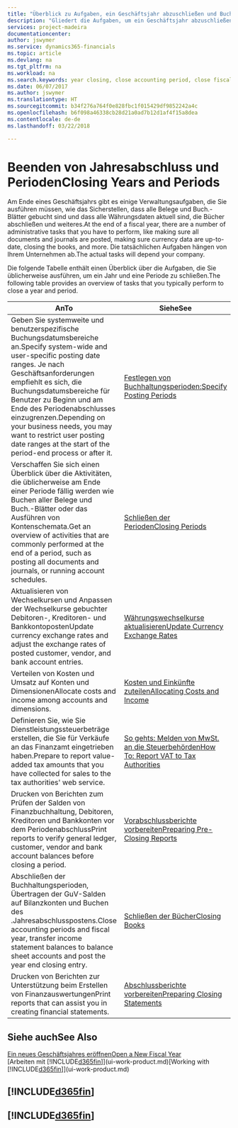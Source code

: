 ```yaml
---
title: "Überblick zu Aufgaben, ein Geschäftsjahr abzuschließen und Buchhaltungsperioden| Microsoft Docs"
description: "Gliedert die Aufgaben, um ein Geschäftsjahr abzuschließen oder Buchhaltungsperiode, beispielsweise der Belege und die Buch.-Blätter sind vergewissernd gebucht überprüfend und Bankguthaben."
services: project-madeira
documentationcenter: 
author: jswymer
ms.service: dynamics365-financials
ms.topic: article
ms.devlang: na
ms.tgt_pltfrm: na
ms.workload: na
ms.search.keywords: year closing, close accounting period, close fiscal year, bank account detailed trial balance
ms.date: 06/07/2017
ms.author: jswymer
ms.translationtype: HT
ms.sourcegitcommit: b34f276a764f0e828fbc1f015429df9852242a4c
ms.openlocfilehash: b6f098a46338cb28d21a0ad7b12d1af4f15a8dea
ms.contentlocale: de-de
ms.lasthandoff: 03/22/2018

---
```

# <a name="closing-years-and-periods"></a><span data-ttu-id="4710a-103">Beenden von Jahresabschluss und Perioden</span><span class="sxs-lookup"><span data-stu-id="4710a-103">Closing Years and Periods</span></span>
<span data-ttu-id="4710a-104">Am Ende eines Geschäftsjahrs gibt es einige Verwaltungsaufgaben, die Sie ausführen müssen, wie das Sicherstellen, dass alle Belege und Buch.-Blätter gebucht sind und dass alle Währungsdaten aktuell sind, die Bücher abschließen und weiteres.</span><span class="sxs-lookup"><span data-stu-id="4710a-104">At the end of a fiscal year, there are a number of administrative tasks that you have to perform, like making sure all documents and journals are posted, making sure currency data are up-to-date, closing the books, and more.</span></span> <span data-ttu-id="4710a-105">Die tatsächlichen Aufgaben hängen von Ihrem Unternehmen ab.</span><span class="sxs-lookup"><span data-stu-id="4710a-105">The actual tasks will depend your company.</span></span>

<span data-ttu-id="4710a-106">Die folgende Tabelle enthält einen Überblick über die Aufgaben, die Sie üblicherweise ausführen, um ein Jahr und eine Periode zu schließen.</span><span class="sxs-lookup"><span data-stu-id="4710a-106">The following table provides an overview of tasks that you typically perform to close a year and period.</span></span>

| <span data-ttu-id="4710a-107">An</span><span class="sxs-lookup"><span data-stu-id="4710a-107">To</span></span> | <span data-ttu-id="4710a-108">Siehe</span><span class="sxs-lookup"><span data-stu-id="4710a-108">See</span></span> |
| --- | --- |
| <span data-ttu-id="4710a-109">Geben Sie systemweite und benutzerspezifische Buchungsdatumsbereiche an.</span><span class="sxs-lookup"><span data-stu-id="4710a-109">Specify system-wide and user-specific posting date ranges.</span></span> <span data-ttu-id="4710a-110">Je nach Geschäftsanforderungen empfiehlt es sich, die Buchungsdatumsbereiche für Benutzer zu Beginn und am Ende des Periodenabschlusses einzugrenzen.</span><span class="sxs-lookup"><span data-stu-id="4710a-110">Depending on your business needs, you may want to restrict user posting date ranges at the start of the period-end process or after it.</span></span> |[<span data-ttu-id="4710a-111">Festlegen von Buchhaltungsperioden:</span><span class="sxs-lookup"><span data-stu-id="4710a-111">Specify Posting Periods</span></span>](finance-how-specify-posting-periods.md) |
| <span data-ttu-id="4710a-112">Verschaffen Sie sich einen Überblick über die Aktivitäten, die üblicherweise am Ende einer Periode fällig werden wie Buchen aller Belege und Buch.-Blätter oder das Ausführen von Kontenschemata.</span><span class="sxs-lookup"><span data-stu-id="4710a-112">Get an overview of activities that are commonly performed at the end of a period, such as posting all documents and journals, or running account schedules.</span></span> |[<span data-ttu-id="4710a-113">Schließen der Perioden</span><span class="sxs-lookup"><span data-stu-id="4710a-113">Closing Periods</span></span>](year-how-complete-period-end-processes.md) |
| <span data-ttu-id="4710a-114">Aktualisieren von Wechselkursen und Anpassen der Wechselkurse gebuchter Debitoren-, Kreditoren- und Bankkontoposten</span><span class="sxs-lookup"><span data-stu-id="4710a-114">Update currency exchange rates and adjust the exchange rates of posted customer, vendor, and bank account entries.</span></span> |[<span data-ttu-id="4710a-115">Währungswechselkurse aktualisieren</span><span class="sxs-lookup"><span data-stu-id="4710a-115">Update Currency Exchange Rates</span></span>](finance-how-update-currencies.md) |
| <span data-ttu-id="4710a-116">Verteilen von Kosten und Umsatz auf Konten und Dimensionen</span><span class="sxs-lookup"><span data-stu-id="4710a-116">Allocate costs and income among accounts and dimensions.</span></span> |[<span data-ttu-id="4710a-117">Kosten und Einkünfte zuteilen</span><span class="sxs-lookup"><span data-stu-id="4710a-117">Allocating Costs and Income</span></span>](year-allocate-costs-income.md) |
| <span data-ttu-id="4710a-118">Definieren Sie, wie Sie Dienstleistungssteuerbeträge erstellen, die Sie für Verkäufe an das Finanzamt eingetrieben haben.</span><span class="sxs-lookup"><span data-stu-id="4710a-118">Prepare to report value-added tax amounts that you have collected for sales to the tax authorities' web service.</span></span> |[<span data-ttu-id="4710a-119">So gehts: Melden von MwSt. an die Steuerbehörden</span><span class="sxs-lookup"><span data-stu-id="4710a-119">How To: Report VAT to Tax Authorities</span></span>](finance-how-report-vat.md)|
| <span data-ttu-id="4710a-120">Drucken von Berichten zum Prüfen der Salden von Finanzbuchhaltung, Debitoren, Kreditoren und Bankkonten vor dem Periodenabschluss</span><span class="sxs-lookup"><span data-stu-id="4710a-120">Print reports to verify general ledger, customer, vendor and bank account balances before closing a period.</span></span> |[<span data-ttu-id="4710a-121">Vorabschlussberichte vorbereiten</span><span class="sxs-lookup"><span data-stu-id="4710a-121">Preparing Pre-Closing Reports</span></span>](year-prepare-preclose-reports.md) |
| <span data-ttu-id="4710a-122">Abschließen der Buchhaltungsperioden, Übertragen der GuV-Salden auf Bilanzkonten und Buchen des .Jahresabschlusspostens.</span><span class="sxs-lookup"><span data-stu-id="4710a-122">Close accounting periods and fiscal year, transfer income statement balances to balance sheet accounts and post the year end closing entry.</span></span> |[<span data-ttu-id="4710a-123">Schließen der Bücher</span><span class="sxs-lookup"><span data-stu-id="4710a-123">Closing Books</span></span>](year-close-books.md) |
| <span data-ttu-id="4710a-124">Drucken von Berichten zur Unterstützung beim Erstellen von Finanzauswertungen</span><span class="sxs-lookup"><span data-stu-id="4710a-124">Print reports that can assist you in creating financial statements.</span></span> |[<span data-ttu-id="4710a-125">Abschlussberichte vorbereiten</span><span class="sxs-lookup"><span data-stu-id="4710a-125">Preparing Closing Statements</span></span>](year-prepare-close-statement.md) |

## <a name="see-also"></a><span data-ttu-id="4710a-126">Siehe auch</span><span class="sxs-lookup"><span data-stu-id="4710a-126">See Also</span></span>
[<span data-ttu-id="4710a-127">Ein neues Geschäftsjahres eröffnen</span><span class="sxs-lookup"><span data-stu-id="4710a-127">Open a New Fiscal Year</span></span>](finance-how-open-new-fiscal-year.md)  
<span data-ttu-id="4710a-128">[Arbeiten mit [!INCLUDE[d365fin](includes/d365fin_md.md)]](ui-work-product.md)</span><span class="sxs-lookup"><span data-stu-id="4710a-128">[Working with [!INCLUDE[d365fin](includes/d365fin_md.md)]](ui-work-product.md)</span></span>

## [!INCLUDE[d365fin](includes/free_trial_md.md)]  
## [!INCLUDE[d365fin](includes/training_link_md.md)]

